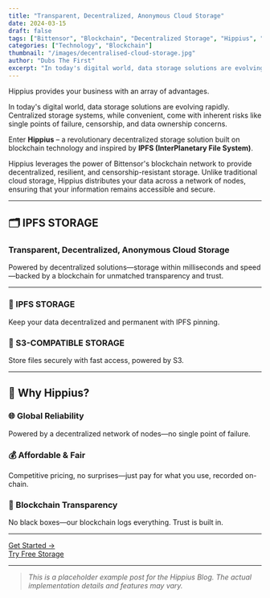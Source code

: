 ```yaml
---
title: "Transparent, Decentralized, Anonymous Cloud Storage"
date: 2024-03-15
draft: false
tags: ["Bittensor", "Blockchain", "Decentralized Storage", "Hippius", "IPFS"]
categories: ["Technology", "Blockchain"]
thumbnail: "/images/decentralised-cloud-storage.jpg"
author: "Dubs The First"
excerpt: "In today's digital world, data storage solutions are evolving rapidly. Centralized storage systems, while convenient, come with inherent risks like single points of failure, censorship, and data ownership concerns."
---
```


Hippius provides your business with an array of advantages.

In today's digital world, data storage solutions are evolving rapidly. Centralized storage systems, while convenient, come with inherent risks like single points of failure, censorship, and data ownership concerns. 

Enter **Hippius** – a revolutionary decentralized storage solution built on blockchain technology and inspired by **IPFS (InterPlanetary File System)**.

Hippius leverages the power of Bittensor's blockchain network to provide decentralized, resilient, and censorship-resistant storage. Unlike traditional cloud storage, Hippius distributes your data across a network of nodes, ensuring that your information remains accessible and secure.

---

## 🗂️ IPFS STORAGE

### Transparent, Decentralized, Anonymous Cloud Storage

Powered by decentralized solutions—storage within milliseconds and speed—backed by a blockchain for unmatched transparency and trust.

---

### 🔐 IPFS STORAGE
Keep your data decentralized and permanent with IPFS pinning.

### 🧰 S3-COMPATIBLE STORAGE
Store files securely with fast access, powered by S3.

---

## 🚀 Why Hippius?

### 🌐 Global Reliability
Powered by a decentralized network of nodes—no single point of failure.

### 💰 Affordable & Fair
Competitive pricing, no surprises—just pay for what you use, recorded on-chain.

### 🔗 Blockchain Transparency
No black boxes—our blockchain logs everything. Trust is built in.

---

[Get Started →](#)  
[Try Free Storage](#)

---

> *This is a placeholder example post for the Hippius Blog. The actual implementation details and features may vary.*
